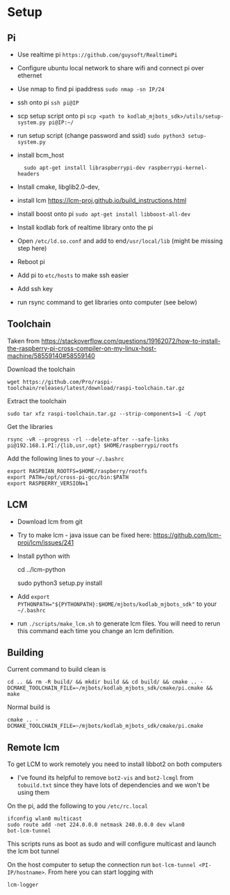 # Setup

## Pi
* Use realtime pi `https://github.com/guysoft/RealtimePi`
* Configure ubuntu local network to share wifi and connect pi over ethernet
* Use nmap to find pi ipaddress `sudo nmap -sn IP/24`
* ssh onto pi `ssh pi@IP`
* scp setup script onto pi `scp <path to kodlab_mjbots_sdk>/utils/setup-system.py pi@IP:~/`
* run setup script (change password and ssid) `sudo python3 setup-system.py`
* install bcm_host

        sudo apt-get install libraspberrypi-dev raspberrypi-kernel-headers
* Install cmake, libglib2.0-dev, 
* install lcm https://lcm-proj.github.io/build_instructions.html
* install boost onto pi `sudo apt-get install libboost-all-dev`
* Install  kodlab fork of realtime library onto the pi
* Open `/etc/ld.so.conf` and add to end`/usr/local/lib` (might be missing step here)
* Reboot pi
* Add pi to `etc/hosts` to make ssh easier
* Add ssh key
* run rsync command to get libraries onto computer (see below)


## Toolchain
Taken from https://stackoverflow.com/questions/19162072/how-to-install-the-raspberry-pi-cross-compiler-on-my-linux-host-machine/58559140#58559140

Download the toolchain

    wget https://github.com/Pro/raspi-toolchain/releases/latest/download/raspi-toolchain.tar.gz

Extract the toolchain

    sudo tar xfz raspi-toolchain.tar.gz --strip-components=1 -C /opt

Get the libraries

    rsync -vR --progress -rl --delete-after --safe-links pi@192.168.1.PI:/{lib,usr,opt} $HOME/raspberrypi/rootfs

Add the following lines to your `~/.bashrc`

    export RASPBIAN_ROOTFS=$HOME/raspberry/rootfs
    export PATH=/opt/cross-pi-gcc/bin:$PATH
    export RASPBERRY_VERSION=1


## LCM
* Download lcm from git
* Try to make lcm - java issue can be fixed here: https://github.com/lcm-proj/lcm/issues/241 
* Install python with
    
    
    cd ../lcm-python
    
    sudo python3 setup.py install
* Add `export PYTHONPATH="${PYTHONPATH}:$HOME/mjbots/kodlab_mjbots_sdk"` to your `~/.bashrc`
* run `./scripts/make_lcm.sh` to generate lcm files. You will need to rerun this command each time you change an lcm definition.

## Building
Current command to build clean is

    cd .. && rm -R build/ && mkdir build && cd build/ && cmake .. -DCMAKE_TOOLCHAIN_FILE=~/mjbots/kodlab_mjbots_sdk/cmake/pi.cmake && make

Normal build is 

    cmake .. -DCMAKE_TOOLCHAIN_FILE=~/mjbots/kodlab_mjbots_sdk/cmake/pi.cmake
    
## Remote lcm
To get LCM to work remotely you need to install libbot2 on both computers
* I've found its helpful to remove `bot2-vis` and `bot2-lcmgl` from `tobuild.txt` since they have lots of dependencies and we won't be using them

On the pi, add the following to you `/etc/rc.local`

    ifconfig wlan0 multicast
    sudo route add -net 224.0.0.0 netmask 240.0.0.0 dev wlan0
    bot-lcm-tunnel

This scripts runs as boot as sudo and will configure multicast and launch the lcm bot tunnel

On the host computer to setup the connection run `bot-lcm-tunnel <PI-IP/hostname>`. From here you can start logging with

    lcm-logger